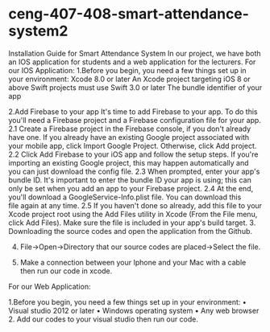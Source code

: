 # ceng-407-408-smart-attendance-system2
Installation Guide for Smart Attendance System
In our project, we have both an IOS application for students and a web application for the lecturers.
For our IOS Application:
1.Before you begin, you need a few things set up in your environment:
	Xcode 8.0 or later
	An Xcode project targeting iOS 8 or above
	Swift projects must use Swift 3.0 or later
  The bundle identifier of your app

2.Add Firebase to your app
It's time to add Firebase to your app. To do this you'll need a Firebase project and a Firebase configuration file for your app.
2.1	Create a Firebase project in the Firebase console, if you don't already have one. If you already have an existing Google project associated with your mobile app, click Import Google Project. Otherwise, click Add project.
2.2	Click Add Firebase to your iOS app and follow the setup steps. If you're importing an existing Google project, this may happen automatically and you can just download the config file.
2.3	When prompted, enter your app's bundle ID. It's important to enter the bundle ID your app is using; this can only be set when you add an app to your Firebase project.
2.4	At the end, you'll download a GoogleService-Info.plist file. You can download this file again at any time.
2.5	 If you haven't done so already, add this file to your Xcode project root using the Add Files utility in Xcode (From the File menu, click Add Files). Make sure the file is included in your app's build target.
3.  Downloading the source codes and open the application from the Github.

4. File->Open->Directory that our source codes are placed->Select the file. 

5. Make a connection between your Iphone and your Mac with a cable then run our code in xcode.

For our Web Application:

1.Before you begin, you need a few things set up in your environment:
•	Visual studio 2012 or later
•	Windows operating system
•	Any web browser
2. Add our codes to your visual studio then run our code.








